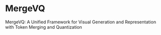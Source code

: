 # MergeVQ
MergeVQ: A Unified Framework for Visual Generation and Representation with Token Merging and Quantization
